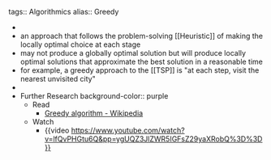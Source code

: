 tags:: Algorithmics
alias:: Greedy

-
- an approach that follows the problem-solving [[Heuristic]] of making the locally optimal choice at each stage
- may not produce a globally optimal solution but will produce locally optimal solutions that approximate the best solution in a reasonable time
- for example, a greedy approach to the [[TSP]] is "at each step, visit the nearest unvisited city"
-
- Further Research
  background-color:: purple
	- Read
		- [Greedy algorithm - Wikipedia](https://en.wikipedia.org/wiki/Greedy_algorithm)
	- Watch
		- {{video https://www.youtube.com/watch?v=lfQvPHGtu6Q&pp=ygUQZ3JlZWR5IGFsZ29yaXRobQ%3D%3D}}